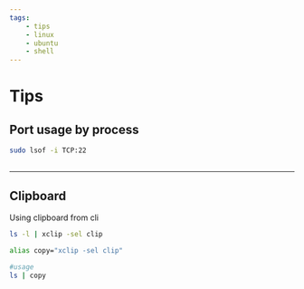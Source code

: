 ```yaml
---
tags:
    - tips
    - linux
    - ubuntu
    - shell
---
```


# Tips

## Port usage by process

```bash
sudo lsof -i TCP:22
```

##

---

## Clipboard
Using clipboard from cli

```bash
ls -l | xclip -sel clip
```

```bash
alias copy="xclip -sel clip"

#usage
ls | copy
```